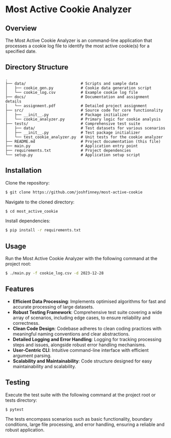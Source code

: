 # Most Active Cookie Analyzer

## Overview

The Most Active Cookie Analyzer is an command-line application that processes a cookie log file to identify the most active cookie(s) for a specified date.

## Directory Structure

```plaintext
.
├── data/                        # Scripts and sample data
│   ├── cookie_gen.py            # Cookie data generation script
│   └── cookie_log.csv           # Example cookie log file
├── docs/                        # Documentation and assignment details
│   └── assignment.pdf           # Detailed project assignment
├── src/                         # Source code for core functionality
│   ├── __init__.py              # Package initializer
│   └── cookie_analyzer.py       # Primary logic for cookie analysis
├── tests/                       # Comprehensive test suite
│   ├── data/                    # Test datasets for various scenarios
│   ├── __init__.py              # Test package initializer
│   └── test_cookie_analyzer.py  # Unit tests for the cookie analyzer
├── README.md                    # Project documentation (this file)
├── main.py                      # Application entry point
├── requirements.txt             # Project dependencies
└── setup.py                     # Application setup script
```

## Installation

Clone the repository:
```bash
$ git clone https://github.com/joshfinney/most-active-cookie
```

Navigate to the cloned directory:

```bash
$ cd most_active_cookie
```

Install dependencies:

```bash
$ pip install -r requirements.txt
```

## Usage

Run the Most Active Cookie Analyzer with the following command at the project root:

```bash
$ ./main.py -f cookie_log.csv -d 2023-12-28
```

## Features

* **Efficient Data Processing**: Implements optimised algorithms for fast and accurate processing of large datasets.
* **Robust Testing Framework**: Comprehensive test suite covering a wide array of scenarios, including edge cases, to ensure reliability and correctness.
* **Clean Code Design**: Codebase adheres to clean coding practices with meaningful naming conventions and clear abstractions.
* **Detailed Logging and Error Handling**: Logging for tracking processing steps and issues, alongside robust error handling mechanisms.
* **User-Centric CLI**: Intuitive command-line interface with efficient argument parsing.
* **Scalability and Maintainability**: Code structure designed for easy maintainability and scalability.

## Testing

Execute the test suite with the following command at the project root or tests directory:

```bash
$ pytest
```

The tests encompass scenarios such as basic functionality, boundary conditions, large file processing, and error handling, ensuring a reliable and robust application.
